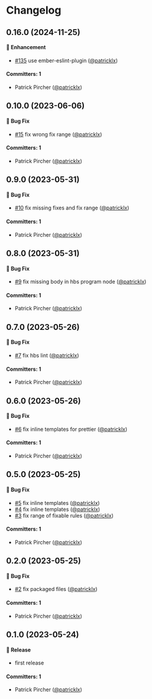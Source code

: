 # Changelog






## 0.16.0 (2024-11-25)

#### :rocket: Enhancement
* [#135](https://github.com/patricklx/eslint-plugin-ember-template-lint/pull/135) use ember-eslint-plugin ([@patricklx](https://github.com/patricklx))

#### Committers: 1
- Patrick Pircher ([@patricklx](https://github.com/patricklx))












## 0.10.0 (2023-06-06)

#### :bug: Bug Fix
* [#15](https://github.com/patricklx/eslint-plugin-ember-template-lint/pull/15) fix wrong fix range ([@patricklx](https://github.com/patricklx))

#### Committers: 1
- Patrick Pircher ([@patricklx](https://github.com/patricklx))


## 0.9.0 (2023-05-31)

#### :bug: Bug Fix
* [#10](https://github.com/patricklx/eslint-plugin-ember-template-lint/pull/10) fix missing fixes and fix range ([@patricklx](https://github.com/patricklx))

#### Committers: 1
- Patrick Pircher ([@patricklx](https://github.com/patricklx))


## 0.8.0 (2023-05-31)

#### :bug: Bug Fix
* [#9](https://github.com/patricklx/eslint-plugin-ember-template-lint/pull/9) fix missing body in hbs program node ([@patricklx](https://github.com/patricklx))

#### Committers: 1
- Patrick Pircher ([@patricklx](https://github.com/patricklx))


## 0.7.0 (2023-05-26)

#### :bug: Bug Fix
* [#7](https://github.com/patricklx/eslint-plugin-ember-template-lint/pull/7) fix hbs lint ([@patricklx](https://github.com/patricklx))

#### Committers: 1
- Patrick Pircher ([@patricklx](https://github.com/patricklx))


## 0.6.0 (2023-05-26)

#### :bug: Bug Fix
* [#6](https://github.com/patricklx/eslint-plugin-ember-template-lint/pull/6) fix inline templates for prettier ([@patricklx](https://github.com/patricklx))

#### Committers: 1
- Patrick Pircher ([@patricklx](https://github.com/patricklx))


## 0.5.0 (2023-05-25)

#### :bug: Bug Fix
* [#5](https://github.com/patricklx/eslint-plugin-ember-template-lint/pull/5) fix inline templates ([@patricklx](https://github.com/patricklx))
* [#4](https://github.com/patricklx/eslint-plugin-ember-template-lint/pull/4) fix inline templates ([@patricklx](https://github.com/patricklx))
* [#3](https://github.com/patricklx/eslint-plugin-ember-template-lint/pull/3) fix range of fixable rules ([@patricklx](https://github.com/patricklx))

#### Committers: 1
- Patrick Pircher ([@patricklx](https://github.com/patricklx))


## 0.2.0 (2023-05-25)

#### :bug: Bug Fix
* [#2](https://github.com/patricklx/eslint-plugin-ember-template-lint/pull/2) fix packaged files ([@patricklx](https://github.com/patricklx))

#### Committers: 1
- Patrick Pircher ([@patricklx](https://github.com/patricklx))

## 0.1.0 (2023-05-24)

#### :rocket: Release
* first release

#### Committers: 1
- Patrick Pircher ([@patricklx](https://github.com/patricklx))

